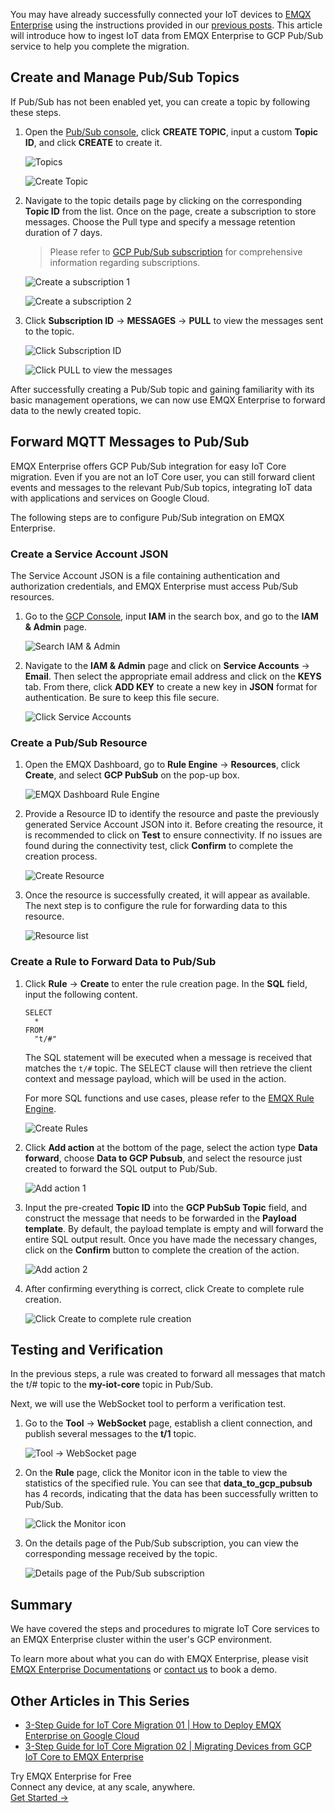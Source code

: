 You may have already successfully connected your IoT devices to [EMQX Enterprise](https://www.emqx.com/en/products/emqx) using the instructions provided in our [previous posts](https://www.emqx.com/en/blog/migrating-devices-from-gcp-iot-core-to-emqx-enterprise). This article will introduce how to ingest IoT data from EMQX Enterprise to GCP Pub/Sub service to help you complete the migration.


## Create and Manage Pub/Sub Topics

If Pub/Sub has not been enabled yet, you can create a topic by following these steps.

1. Open the [Pub/Sub console](https://console.cloud.google.com/cloudpubsub), click **CREATE TOPIC**, input a custom **Topic ID**, and click **CREATE** to create it.

   ![Topics](https://assets.emqx.com/images/1af6764b8a05c6dfc5745936a06b410c.png)

   ![Create Topic](https://assets.emqx.com/images/3819a535621743036f51c9afd043c131.png)

2. Navigate to the topic details page by clicking on the corresponding **Topic ID** from the list. Once on the page, create a subscription to store messages. Choose the Pull type and specify a message retention duration of 7 days.

   > Please refer to [GCP Pub/Sub subscription](https://cloud.google.com/pubsub/docs/subscriber) for comprehensive information regarding subscriptions.

   ![Create a subscription 1](https://assets.emqx.com/images/7f60890709ac695d7efcbbd687cf7aa1.png)

   ![Create a subscription 2](https://assets.emqx.com/images/be591a20512d20c3b3d933518664837f.png)

3. Click **Subscription ID** → **MESSAGES** → **PULL** to view the messages sent to the topic.

   ![Click Subscription ID](https://assets.emqx.com/images/444cc8dd168dd3961f7ed9571e7b0da6.png)

   ![Click PULL to view the messages](https://assets.emqx.com/images/b7803851608ab74b10ea750b1c8ef63e.png)

After successfully creating a Pub/Sub topic and gaining familiarity with its basic management operations, we can now use EMQX Enterprise to forward data to the newly created topic.

## Forward MQTT Messages to Pub/Sub

EMQX Enterprise offers GCP Pub/Sub integration for easy IoT Core migration. Even if you are not an IoT Core user, you can still forward client events and messages to the relevant Pub/Sub topics, integrating IoT data with applications and services on Google Cloud.

The following steps are to configure Pub/Sub integration on EMQX Enterprise.

### Create a Service Account JSON

The Service Account JSON is a file containing authentication and authorization credentials, and EMQX Enterprise must access Pub/Sub resources.

1. Go to the [GCP Console](https://console.cloud.google.com/welcome), input **IAM** in the search box, and go to the **IAM & Admin** page.

   ![Search IAM & Admin](https://assets.emqx.com/images/77f771f9effb89fcc7d9f244513e5c7f.png)

2. Navigate to the **IAM & Admin** page and click on **Service Accounts** → **Email**. Then select the appropriate email address and click on the **KEYS** tab. From there, click **ADD KEY** to create a new key in **JSON** format for authentication. Be sure to keep this file secure.

   ![Click Service Accounts](https://assets.emqx.com/images/efcf0f73347384a12e77841f2ce307d1.png)

### Create a Pub/Sub Resource

1. Open the EMQX Dashboard, go to **Rule Engine** → **Resources**, click **Create**, and select **GCP PubSub** on the pop-up box.

   ![EMQX Dashboard Rule Engine](https://assets.emqx.com/images/f1e424dde3e247c7e1d5f6818195c495.png)

2. Provide a Resource ID to identify the resource and paste the previously generated Service Account JSON into it. Before creating the resource, it is recommended to click on **Test** to ensure connectivity. If no issues are found during the connectivity test, click **Confirm** to complete the creation process.

   ![Create Resource](https://assets.emqx.com/images/ddaa51396fa214c910ba4531512e13c1.png)

3. Once the resource is successfully created, it will appear as available. The next step is to configure the rule for forwarding data to this resource.

   ![Resource list](https://assets.emqx.com/images/b9adea937b6c0f3bf6a556741026f5b2.png)

### Create a Rule to Forward Data to Pub/Sub

1. Click **Rule** → **Create** to enter the rule creation page. In the **SQL** field, input the following content.

   ```
   SELECT
     *
   FROM
     "t/#"
   ```

   The SQL statement will be executed when a message is received that matches the `t/#` topic. The SELECT clause will then retrieve the client context and message payload, which will be used in the action.

   For more SQL functions and use cases, please refer to the [EMQX Rule Engine](https://docs.emqx.com/en/enterprise/v4/rule/rule-engine.html).

   ![Create Rules](https://assets.emqx.com/images/76a3424ded7314f2adeb4ba024365b9a.png)

2. Click **Add action** at the bottom of the page, select the action type **Data forward**, choose **Data to GCP Pubsub**, and select the resource just created to forward the SQL output to Pub/Sub.

   ![Add action 1](https://assets.emqx.com/images/3578ea736ac4315314266808ed8484a8.png)

3. Input the pre-created **Topic ID** into the **GCP PubSub Topic** field, and construct the message that needs to be forwarded in the **Payload template**. By default, the payload template is empty and will forward the entire SQL output result. Once you have made the necessary changes, click on the **Confirm** button to complete the creation of the action.

   ![Add action 2](https://assets.emqx.com/images/e4b8dc8a7426474700fcfbaa8a5209a4.png)

4. After confirming everything is correct, click Create to complete rule creation.

   ![Click Create to complete rule creation](https://assets.emqx.com/images/7b8e58f885832cb3e726ca6e964fa675.png)

## Testing and Verification

In the previous steps, a rule was created to forward all messages that match the t/# topic to the **my-iot-core** topic in Pub/Sub.

Next, we will use the WebSocket tool to perform a verification test.

1. Go to the **Tool** → **WebSocket** page, establish a client connection, and publish several messages to the **t/1** topic.

   ![Tool → WebSocket page](https://assets.emqx.com/images/953d28df2b3fe4be654d77275931393b.png)

2. On the **Rule** page, click the Monitor icon in the table to view the statistics of the specified rule. You can see that **data_to_gcp_pubsub** has 4 records, indicating that the data has been successfully written to Pub/Sub.

   ![Click the Monitor icon](https://assets.emqx.com/images/145599fb22f0df6be25a451f871da715.png)

3. On the details page of the Pub/Sub subscription, you can view the corresponding message received by the topic.

   ![Details page of the Pub/Sub subscription](https://assets.emqx.com/images/d08f03cc53e2c82a6122068983b1fd95.png)

## Summary

We have covered the steps and procedures to migrate IoT Core services to an EMQX Enterprise cluster within the user's GCP environment. 

To learn more about what you can do with EMQX Enterprise, please visit [EMQX Enterprise Documentations](https://docs.emqx.com/en/enterprise/v4.4/#benefits) or [contact us](https://www.emqx.com/en/contact?product=emqx) to book a demo.

## Other Articles in This Series

- [3-Step Guide for IoT Core Migration 01 | How to Deploy EMQX Enterprise on Google Cloud](https://www.emqx.com/en/blog/how-to-deploy-emqx-enterprise-on-google-cloud)
- [3-Step Guide for IoT Core Migration 02 | Migrating Devices from GCP IoT Core to EMQX Enterprise](https://www.emqx.com/en/blog/migrating-devices-from-gcp-iot-core-to-emqx-enterprise)


<section class="promotion">
    <div>
        Try EMQX Enterprise for Free
      <div class="is-size-14 is-text-normal has-text-weight-normal">Connect any device, at any scale, anywhere.</div>
    </div>
    <a href="https://www.emqx.com/en/try?product=enterprise" class="button is-gradient px-5">Get Started →</a>
</section>
